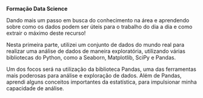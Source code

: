 **Formação Data Science**

Dando mais um passo em busca do conhecimento na área e aprendendo sobre como os dados podem ser úteis para o trabalho do dia a dia e como extrair o máximo deste recurso!

Nesta primeira parte, utilizei um conjunto de dados do mundo real para realizar uma análise de dados de maneira exploratória, utilizando várias bibliotecas do Python, como a Seaborn, Matplotlib, SciPy e Pandas.

Um dos focos será na utilização da biblioteca Pandas, uma das ferramentas mais poderosas para análise e exploração de dados. Além de Pandas, aprendi alguns conceitos importantes da estatística, para impulsionar minha capacidade de análise.
